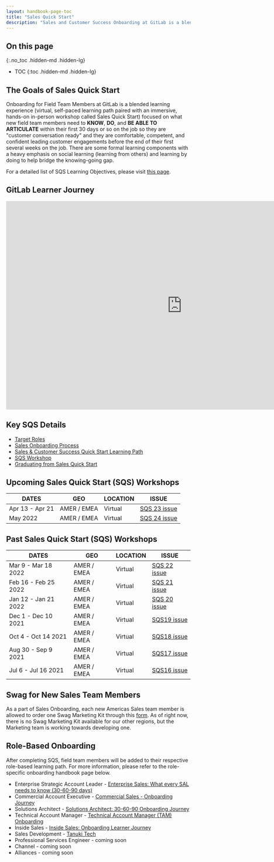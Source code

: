 ```yaml
---
layout: handbook-page-toc
title: "Sales Quick Start"
description: "Sales and Customer Success Onboarding at GitLab is a blended learning experience focused on what new sales/ customer success team members need to know, do, and be able to articulate within their first 30 days or so on the job"
---
```


## On this page
{:.no_toc .hidden-md .hidden-lg}

- TOC
{:toc .hidden-md .hidden-lg}

## The Goals of Sales Quick Start
Onboarding for Field Team Members at GitLab is a blended learning experience (virtual, self-paced learning path paired with an immersive, hands-on in-person workshop called Sales Quick Start) focused on what new field team members need to **KNOW**, **DO**, and **BE ABLE TO ARTICULATE** within their first 30 days or so on the job so they are "customer conversation ready" and they are comfortable, competent, and confident leading customer engagements before the end of their first several weeks on the job. There are some formal learning components with a heavy emphasis on social learning (learning from others) and learning by doing to help bridge the knowing-going gap. 

For a detailed list of SQS Learning Objectives, please visit [this page](https://about.gitlab.com/handbook/sales/onboarding/sqs-learning-objectives/).

## GitLab Learner Journey

<iframe src="https://docs.google.com/presentation/d/e/2PACX-1vTyv_Feq5LDMF3owCfU8phMT5N-035PuNhcz-FXyLcXZMXcKIP0crSmJ4aWHnVZg1raxklCBFW820x-/embed?start=false&loop=false&delayms=3000" frameborder="0" width="960" height="569" allowfullscreen="true" mozallowfullscreen="true" webkitallowfullscreen="true"></iframe>

## Key SQS Details

*  [Target Roles](https://about.gitlab.com/handbook/sales/onboarding/target-roles/)
*  [Sales Onboarding Process](https://about.gitlab.com/handbook/sales/onboarding/sales-learning-path/onboarding-process/)
*  [Sales & Customer Success Quick Start Learning Path](https://about.gitlab.com/handbook/sales/onboarding/sales-learning-path/)
*  [SQS Workshop](https://about.gitlab.com/handbook/sales/onboarding/SQS-workshop/)
*  [Graduating from Sales Quick Start](https://about.gitlab.com/handbook/sales/onboarding/graduating-SQS/)

## Upcoming Sales Quick Start (SQS) Workshops

| DATES | GEO | LOCATION | ISSUE |
| ------ | ------ | ------ | ------ |
| Apr 13 - Apr 21 | AMER / EMEA | Virtual | [SQS 23 issue](https://gitlab.com/gitlab-com/sales-team/field-operations/enablement/-/issues/1301) | 
| May 2022  | AMER / EMEA | Virtual | [SQS 24 issue](https://gitlab.com/gitlab-com/sales-team/field-operations/enablement/-/issues/1379) | 


## Past Sales Quick Start (SQS) Workshops

| DATES | GEO | LOCATION | ISSUE |
| ------ | ------ | ------ | ------ |
| Mar 9 - Mar 18 2022 | AMER / EMEA | Virtual | [SQS 22 issue](https://gitlab.com/gitlab-com/sales-team/field-operations/enablement/-/issues/1259) | 
| Feb 16 - Feb 25 2022 | AMER / EMEA | Virtual | [SQS 21 issue](https://gitlab.com/gitlab-com/sales-team/field-operations/enablement/-/issues/1191) |  
| Jan 12 - Jan 21 2022 | AMER / EMEA | Virtual | [SQS 20 issue](https://gitlab.com/gitlab-com/sales-team/field-operations/enablement/-/issues/1042) | 
| Dec 1 - Dec 10 2021 | AMER / EMEA | Virtual | [SQS19 issue](https://gitlab.com/gitlab-com/sales-team/field-operations/enablement/-/issues/953) |
| Oct 4 - Oct 14 2021 | AMER / EMEA | Virtual | [SQS18 issue](https://gitlab.com/gitlab-com/sales-team/field-operations/enablement/-/issues/902) | 
| Aug 30 - Sep 9 2021 | AMER / EMEA | Virtual | [SQS17 issue](https://gitlab.com/gitlab-com/sales-team/field-operations/enablement/-/issues/896) | 
| Jul 6 - Jul 16 2021 | AMER / EMEA | Virtual | [SQS16 issue](https://gitlab.com/gitlab-com/sales-team/field-operations/enablement/-/issues/827) | 



## Swag for New Sales Team Members

As a part of Sales Onboarding, each new Americas Sales team member is allowed to order one Swag Marketing Kit through this [form](https://docs.google.com/forms/d/e/1FAIpQLSflKtSu5xyYERATBHGswwMjn4NsUc8DMTxfKQXDAZ0FqdEYCg/viewform). As of right now, there is no Swag Marketing Kit available for our other regions, but the Marketing team is working towards developing one. 

## Role-Based Onboarding 

After completing SQS, field team members will be added to their respective role-based learning path. For more information, please refer to the role-specific onboarding handbook page below. 

- Enterprise Strategic Account Leader - [Enterprise Sales: What every SAL needs to know (30-60-90 days)](https://gitlab.edcast.com/journey/sal-post-onboarding-sal) 
- Commercial Account Executive - [Commercial Sales - Onboarding Journey](https://gitlab.edcast.com/journey/commercial-sales-onboarding-journey)
- Solutions Architect - [Solutions Architect: 30-60-90 Onboarding Journey](https://gitlab.edcast.com/journey/solutions-architect-onboarding-journey)
- Technical Account Manager - [Technical Account Manager (TAM) Onboarding](https://gitlab.edcast.com/journey/technical-account-manager-tam-onboarding) 
- Inside Sales - [Inside Sales: Onboarding Learner Journey](https://gitlab.edcast.com/journey/isr-post-onboarding-isr)
- Sales Development - [Tanuki Tech](https://gitlab.edcast.com/channel/sdr)
- Professional Services Engineer - coming soon
- Channel - coming soon
- Alliances - coming soon


